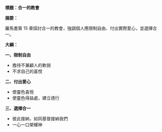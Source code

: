 **標題：合一的教會**

**摘要：**

羅馬書第 15 章探討合一的教會，強調個人應限制自由、付出實際愛心，並選擇合一。

**大綱：**

**一、限制自由**
* 擔待不兼顧人的軟弱
* 不求自己的喜悅

**二、付出愛心**
* 使靈色喜悅
* 使靈色得益處，建立德行

**三、選擇合一**
* 彼此接納，如同基督接納我們
* 一心一口榮耀神